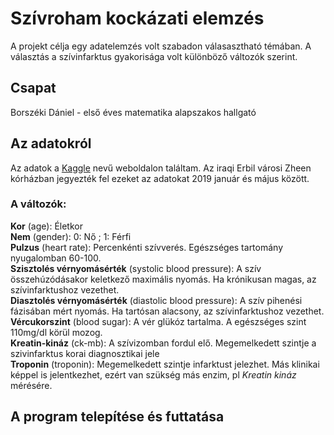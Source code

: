 # Szívroham kockázati elemzés

A projekt célja egy adatelemzés volt szabadon válasasztható témában. A választás a szívinfarktus gyakorisága volt különböző változók szerint. 
## Csapat

Borszéki Dániel - első éves matematika alapszakos hallgató


## Az adatokról
Az adatok a [Kaggle](https://www.kaggle.com/datasets/fatemehmohammadinia/heart-attack-dataset-tarik-a-rashid?resource=download) nevű weboldalon találtam. Az iraqi Erbil városi Zheen kórházban jegyezték fel ezeket az adatokat 2019 január és május között.
### A változók:
**Kor** (age): Életkor\
**Nem** (gender):  0: Nő ; 1: Férfi\
**Pulzus** (heart rate): Percenkénti szívverés. Egészséges tartomány nyugalomban 60-100.\
**Szisztolés vérnyomásérték** (systolic blood pressure): A szív összehúzódásakor keletkező maximális nyomás. Ha krónikusan magas, az szívinfarktushoz vezethet.\
**Diasztolés vérnyomásérték** (diastolic blood pressure): A szív pihenési fázisában mért nyomás. Ha tartósan alacsony, az szívinfarktushoz vezethet.\
**Vércukorszint** (blood sugar): A vér glükóz tartalma. A egészséges szint 110mg/dl körül mozog.\
**Kreatin-kináz** (ck-mb): A szívizomban fordul elő. Megemelkedett szintje a szivinfarktus korai diagnosztikai jele\
**Troponin** (troponin): Megemelkedett szintje infarktust jelezhet. Más klinikai képpel is jelentkezhet, ezért van szükség más enzim, pl *Kreatin kináz* mérésére.


## A program telepítése és futtatása

